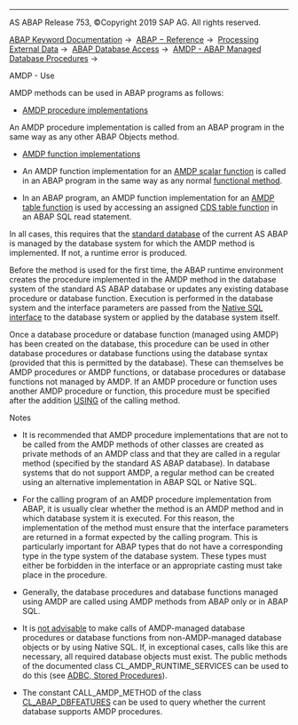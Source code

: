   

* * *

AS ABAP Release 753, ©Copyright 2019 SAP AG. All rights reserved.

[ABAP Keyword Documentation](javascript:call_link\('abenabap.htm'\)) →  [ABAP − Reference](javascript:call_link\('abenabap_reference.htm'\)) →  [Processing External Data](javascript:call_link\('abenabap_language_external_data.htm'\)) →  [ABAP Database Access](javascript:call_link\('abenabap_sql.htm'\)) →  [AMDP - ABAP Managed Database Procedures](javascript:call_link\('abenamdp.htm'\)) → 

AMDP - Use

AMDP methods can be used in ABAP programs as follows:

-   [AMDP procedure implementations](javascript:call_link\('abenamdp_procedure_methods.htm'\))

An AMDP procedure implementation is called from an ABAP program in the same way as any other ABAP Objects method.

-   [AMDP function implementations](javascript:call_link\('abenamdp_function_methods.htm'\))

-   An AMDP function implementation for an [AMDP scalar function](javascript:call_link\('abenamdp_scalar_function_glosry.htm'\) "Glossary Entry") is called in an ABAP program in the same way as any normal [functional method](javascript:call_link\('abenfunctional_method_glosry.htm'\) "Glossary Entry").

-   In an ABAP program, an AMDP function implementation for an [AMDP table function](javascript:call_link\('abenamdp_table_function_glosry.htm'\) "Glossary Entry") is used by accessing an assigned [CDS table function](javascript:call_link\('abencds_table_function_glosry.htm'\) "Glossary Entry") in an ABAP SQL read statement.

In all cases, this requires that the [standard database](javascript:call_link\('abenstandard_db_glosry.htm'\) "Glossary Entry") of the current AS ABAP is managed by the database system for which the AMDP method is implemented. If not, a runtime error is produced.

Before the method is used for the first time, the ABAP runtime environment creates the procedure implemented in the AMDP method in the database system of the standard AS ABAP database or updates any existing database procedure or database function. Execution is performed in the database system and the interface parameters are passed from the [Native SQL interface](javascript:call_link\('abennative_sql_interface_glosry.htm'\) "Glossary Entry") to the database system or applied by the database system itself.

Once a database procedure or database function (managed using AMDP) has been created on the database, this procedure can be used in other database procedures or database functions using the database syntax (provided that this is permitted by the database). These can themselves be AMDP procedures or AMDP functions, or database procedures or database functions not managed by AMDP. If an AMDP procedure or function uses another AMDP procedure or function, this procedure must be specified after the addition [USING](javascript:call_link\('abapmethod_by_db_proc.htm'\)) of the calling method.

Notes

-   It is recommended that AMDP procedure implementations that are not to be called from the AMDP methods of other classes are created as private methods of an AMDP class and that they are called in a regular method (specified by the standard AS ABAP database). In database systems that do not support AMDP, a regular method can be created using an alternative implementation in ABAP SQL or Native SQL.

-   For the calling program of an AMDP procedure implementation from ABAP, it is usually clear whether the method is an AMDP method and in which database system it is executed. For this reason, the implementation of the method must ensure that the interface parameters are returned in a format expected by the calling program. This is particularly important for ABAP types that do not have a corresponding type in the type system of the database system. These types must either be forbidden in the interface or an appropriate casting must take place in the procedure.

-   Generally, the database procedures and database functions managed using AMDP are called using AMDP methods from ABAP only or in ABAP SQL.

-   It is [not advisable](javascript:call_link\('abendatabase_access_recomm.htm'\)) to make calls of AMDP-managed database procedures or database functions from non-AMDP-managed database objects or by using Native SQL. If, in exceptional cases, calls like this are necessary, all required database objects must exist. The public methods of the documented class CL\_AMDP\_RUNTIME\_SERVICES can be used to do this (see [ADBC, Stored Procedures](javascript:call_link\('abenadbc_procedure.htm'\))).

-   The constant CALL\_AMDP\_METHOD of the class [CL\_ABAP\_DBFEATURES](javascript:call_link\('abencl_abap_dbfeatures.htm'\)) can be used to query whether the current database supports AMDP procedures.